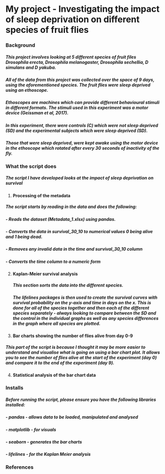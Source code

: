 # My project - Investigating the impact of sleep deprivation on different species of fruit flies
### Background
##### This project involves looking at 5 different species of fruit files *Drosophila erecta, Drosophila melanogaster, Drosophila sechellia, D simulans and D yakuba*. 
##### All of the data from this project was collected over the space of 9 days, using the aforementioned species. The fruit flies were sleep deprived using an ethoscope.
##### Ethoscopes are machines which can provide different behavioural stimuli in different formats. The stimuli used in this experiment was a motor device (Geissman et al, 2017).
##### In this experiment, there were controls (C) which were not sleep deprived (SD) and the experimental subjects which were sleep deprived (SD).
##### Those that were sleep deprived, were kept awake using the motor device in the ethoscope which rotated after every 30 seconds of inactivity of the fly.
### What the script does
##### The script I have developed looks at the impact of sleep deprivation on survival
1. **Processing of the metadata**
##### The script starts by reading in the data and does the following:
##### - Reads the dataset (Metadata_1.xlsx) using pandas.
##### - Converts the data in survival_30_10 to numerical values 0 being alive and 1 being dead.
##### - Removes any invalid data in the time and survival_30_10 column
##### - Converts the time column to a  numeric form
2. **Kaplan-Meier survival analysis**
   ##### This section sorts the data into the different species.
   ##### The lifelines packages is then used to create the survival curves with survival probability on the y-axis and time in days on the x. This is done for all of the species together and then each of the different species separately - always looking to compare between the SD and the control in the individual graphs as well as any species differences in the graph where all species are plotted.
3. **Bar charts showing the number of flies alive from day 0-9**
##### This part of the script is because I thought it may be more easier to understand and visualise what is going on using a bar chart plot. It allows you to see the number of flies alive at the start of the experiment (day 0) and compare it to the end of the experiment (day 9).
4. **Statistical analysis of the bar chart data**
### Installs
##### Before running the script, please ensure you have the following libraries installed:
##### - pandas - allows data to be loaded, manipulated and analysed
##### - matplotlib - for visuals
##### - seaborn - generates the bar charts
##### - lifelines - for the Kaplan Meier analysis
### References
